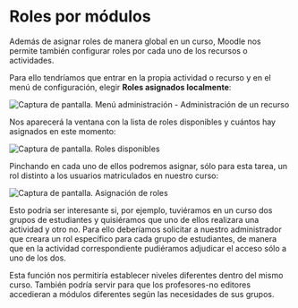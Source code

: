 
# Roles por módulos

Además de asignar roles de manera global en un curso, Moodle nos permite también configurar roles por cada uno de los recursos o actividades.

Para ello tendríamos que entrar en la propia actividad o recurso y en el menú de configuración, elegir **Roles asignados localmente**:

![Captura de pantalla. Menú administración - Administración de un recurso](/assets/Selección_200.png)

Nos aparecerá la ventana con la lista de roles disponibles y cuántos hay asignados en este momento:

![Captura de pantalla. Roles disponibles](/assets/Selección_201.png)

Pinchando en cada uno de ellos podremos asignar, sólo para esta tarea, un rol distinto a los usuarios matriculados en nuestro curso:

![Captura de pantalla. Asignación de roles](/assets/Selección_202.png)

Esto podría ser interesante si, por ejemplo, tuviéramos en un curso dos grupos de estudiantes y quisiéramos que uno de ellos realizara una actividad y otro no. Para ello deberíamos solicitar a nuestro administrador que creara un rol específico para cada grupo de estudiantes, de manera que en la actividad correspondiente pudiéramos adjudicar el acceso sólo a uno de los dos.

Esta función nos permitiría establecer niveles diferentes dentro del mismo curso. También podría servir para que los profesores-no editores accedieran a módulos diferentes según las necesidades de sus grupos.
